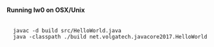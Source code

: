 <h4>Running lw0 on OSX/Unix</h4>
<code>
  javac -d build src/HelloWorld.java
  java -classpath ./build net.volgatech.javacore2017.HelloWorld
</code>